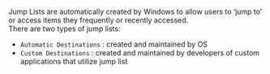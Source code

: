 Jump Lists are automatically created by Windows to allow users to ‘jump to’ or access items they frequently or recently accessed.  
There are two types of jump lists:  
- `Automatic Destinations` : created and maintained by OS  
- `Custom Destinations` : created and maintained by developers of custom applications that utilize jump list 
